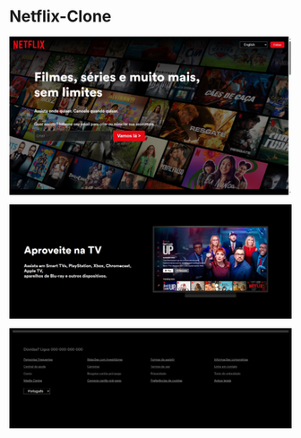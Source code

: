 # Netflix-Clone

![Minha Imagem](./assets/images/netflix.jpg)

![Minha Imagem](./assets/images/netflix2.jpg)

![Minha Imagem](./assets/images/netflix4.jpg)
